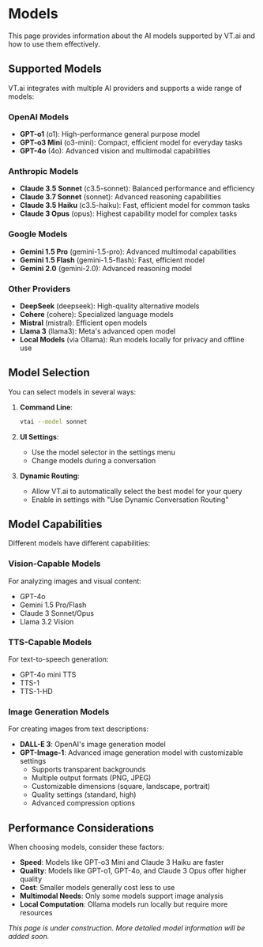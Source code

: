 # Models

This page provides information about the AI models supported by VT.ai and how to use them effectively.

## Supported Models

VT.ai integrates with multiple AI providers and supports a wide range of models:

### OpenAI Models

- **GPT-o1** (o1): High-performance general purpose model
- **GPT-o3 Mini** (o3-mini): Compact, efficient model for everyday tasks
- **GPT-4o** (4o): Advanced vision and multimodal capabilities

### Anthropic Models

- **Claude 3.5 Sonnet** (c3.5-sonnet): Balanced performance and efficiency
- **Claude 3.7 Sonnet** (sonnet): Advanced reasoning capabilities
- **Claude 3.5 Haiku** (c3.5-haiku): Fast, efficient model for common tasks
- **Claude 3 Opus** (opus): Highest capability model for complex tasks

### Google Models

- **Gemini 1.5 Pro** (gemini-1.5-pro): Advanced multimodal capabilities
- **Gemini 1.5 Flash** (gemini-1.5-flash): Fast, efficient model
- **Gemini 2.0** (gemini-2.0): Advanced reasoning model

### Other Providers

- **DeepSeek** (deepseek): High-quality alternative models
- **Cohere** (cohere): Specialized language models
- **Mistral** (mistral): Efficient open models
- **Llama 3** (llama3): Meta's advanced open model
- **Local Models** (via Ollama): Run models locally for privacy and offline use

## Model Selection

You can select models in several ways:

1. **Command Line**:

   ```bash
   vtai --model sonnet
   ```

2. **UI Settings**:
   - Use the model selector in the settings menu
   - Change models during a conversation

3. **Dynamic Routing**:
   - Allow VT.ai to automatically select the best model for your query
   - Enable in settings with "Use Dynamic Conversation Routing"

## Model Capabilities

Different models have different capabilities:

### Vision-Capable Models

For analyzing images and visual content:

- GPT-4o
- Gemini 1.5 Pro/Flash
- Claude 3 Sonnet/Opus
- Llama 3.2 Vision

### TTS-Capable Models

For text-to-speech generation:

- GPT-4o mini TTS
- TTS-1
- TTS-1-HD

### Image Generation Models

For creating images from text descriptions:

- **DALL-E 3**: OpenAI's image generation model
- **GPT-Image-1**: Advanced image generation model with customizable settings
  - Supports transparent backgrounds
  - Multiple output formats (PNG, JPEG)
  - Customizable dimensions (square, landscape, portrait)
  - Quality settings (standard, high)
  - Advanced compression options

## Performance Considerations

When choosing models, consider these factors:

- **Speed**: Models like GPT-o3 Mini and Claude 3 Haiku are faster
- **Quality**: Models like GPT-o1, GPT-4o, and Claude 3 Opus offer higher quality
- **Cost**: Smaller models generally cost less to use
- **Multimodal Needs**: Only some models support image analysis
- **Local Computation**: Ollama models run locally but require more resources

*This page is under construction. More detailed model information will be added soon.*
